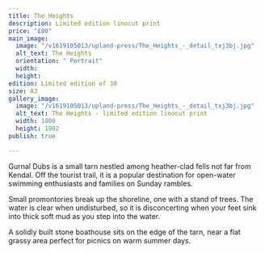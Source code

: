 ```yaml
---
title: The Heights
description: Limited edition linocut print
price: "£80"
main_image:
  image: "/v1619105013/upland-press/The_Heights_-_detail_txj3bj.jpg"
  alt_text: The Heights
  orientation: " Portrait"
  width: 
  height: 
edition: Limited edition of 30
size: A3
gallery_image:
  image: "/v1619105013/upland-press/The_Heights_-_detail_txj3bj.jpg"
  alt_text: The Heights - limited edition linocut print
  width: 1000
  height: 1902
publish: true

---
```

Gurnal Dubs is a small tarn nestled among heather-clad fells not far from Kendal. Off the tourist trail, it is a popular destination for open-water swimming enthusiasts and families on Sunday rambles. 

Small promontories break up the shoreline, one with a stand of trees. The water is clear when undisturbed, so it is disconcerting when your feet sink into thick soft mud as you step into the water. 

A solidly built stone boathouse sits on the edge of the tarn, near a flat grassy area perfect for picnics on warm summer days.